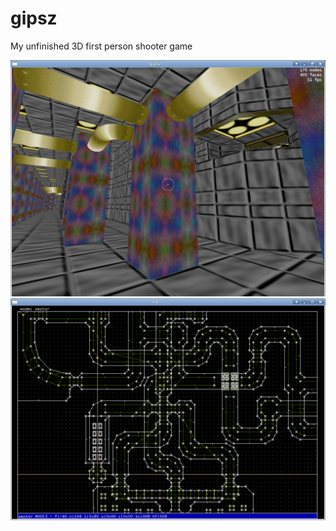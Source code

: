 gipsz
=====

My unfinished 3D first person shooter game

![Screenshot](gipsz.jpg)
![Editor screenshot](gipsz-ed.png)
